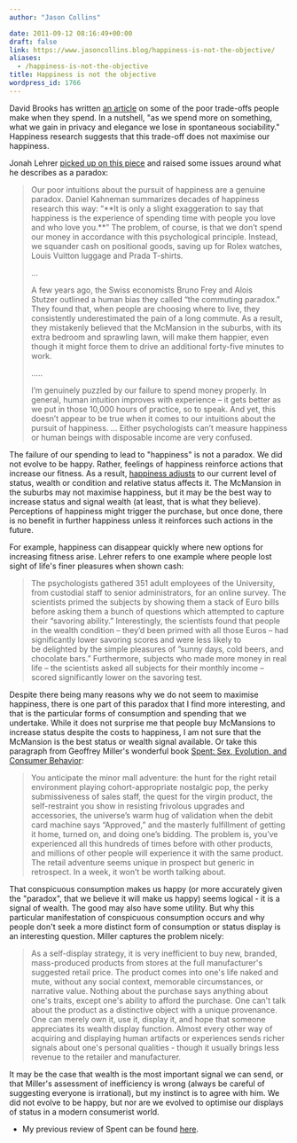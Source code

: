 ```yaml
---
author: "Jason Collins"

date: 2011-09-12 08:16:49+00:00
draft: false
link: https://www.jasoncollins.blog/happiness-is-not-the-objective/
aliases:
  - /happiness-is-not-the-objective
title: Happiness is not the objective
wordpress_id: 1766
---
```


David Brooks has written [an article](http://www.nytimes.com/2011/08/30/opinion/brooks-the-haimish-line.html) on some of the poor trade-offs people make when they spend. In a nutshell, "as we spend more on something, what we gain in privacy and elegance we lose in spontaneous sociability." Happiness research suggests that this trade-off does not maximise our happiness.

Jonah Lehrer [picked up on this piece](http://www.wired.com/wiredscience/2011/08/does-money-make-you-unhappy/) and raised some issues around what he describes as a paradox:


<blockquote>Our poor intuitions about the pursuit of happiness are a genuine paradox. Daniel Kahneman summarizes decades of happiness research this way: “**It is only a slight exaggeration to say that happiness is the experience of spending time with people you love and who love you.**” The problem, of course, is that we don’t spend our money in accordance with this psychological principle. Instead, we squander cash on positional goods, saving up for Rolex watches, Louis Vuitton luggage and Prada T-shirts.

...

A few years ago, the Swiss economists Bruno Frey and Alois Stutzer outlined a human bias they called “the commuting paradox.” They found that, when people are choosing where to live, they consistently underestimated the pain of a long commute. As a result, they mistakenly believed that the McMansion in the suburbs, with its extra bedroom and sprawling lawn, will make them happier, even though it might force them to drive an additional forty-five minutes to work.

.....

I’m genuinely puzzled by our failure to spend money properly. In general, human intuition improves with experience – it gets better as we put in those 10,000 hours of practice, so to speak. And yet, this doesn’t appear to be true when it comes to our intuitions about the pursuit of happiness. ... Either psychologists can’t measure happiness or human beings with disposable income are very confused.</blockquote>


The failure of our spending to lead to "happiness" is not a paradox. We did not evolve to be happy. Rather, feelings of happiness reinforce actions that increase our fitness. As a result, [happiness adjusts](https://www.jasoncollins.blog/happiness-adjusts/) to our current level of status, wealth or condition and relative status affects it. The McMansion in the suburbs may not maximise happiness, but it may be the best way to increase status and signal wealth (at least, that is what they believe). Perceptions of happiness might trigger the purchase, but once done, there is no benefit in further happiness unless it reinforces such actions in the future.

For example, happiness can disappear quickly where new options for increasing fitness arise. Lehrer refers to one example where people lost sight of life's finer pleasures when shown cash:


<blockquote>The psychologists gathered 351 adult employees of the University, from custodial staff to senior administrators, for an online survey. The scientists primed the subjects by showing them a stack of Euro bills before asking them a bunch of questions which attempted to capture their “savoring ability.” Interestingly, the scientists found that people in the wealth condition – they’d been primed with all those Euros – had significantly lower savoring scores and were less likely to be delighted by the simple pleasures of ”sunny days, cold beers, and chocolate bars.” Furthermore, subjects who made more money in real life – the scientists asked all subjects for their monthly income – scored significantly lower on the savoring test.</blockquote>


Despite there being many reasons why we do not seem to maximise happiness, there is one part of this paradox that I find more interesting, and that is the particular forms of consumption and spending that we undertake. While it does not surprise me that people buy McMansions to increase status despite the costs to happiness, I am not sure that the McMansion is the best status or wealth signal available. Or take this paragraph from Geoffrey Miller's wonderful book [Spent: Sex, Evolution, and Consumer Behavior](https://www.jasoncollins.blog/millers-spent-sex-evolution-and-consumer-behavior/):


<blockquote>You anticipate the minor mall adventure: the hunt for the right retail environment playing cohort-appropriate nostalgic pop, the perky submissiveness of sales staff, the quest for the virgin product, the self-restraint you show in resisting frivolous upgrades and accessories, the universe’s warm hug of validation when the debit card machine says “Approved,” and the masterly fulfillment of getting it home, turned on, and doing one’s bidding. The problem is, you’ve experienced all this hundreds of times before with other products, and millions of other people will experience it with the same product. The retail adventure seems unique in prospect but generic in retrospect. In a week, it won’t be worth talking about.</blockquote>


That conspicuous consumption makes us happy (or more accurately given the "paradox", that we believe it will make us happy) seems logical - it is a signal of wealth. The good may also have some utility. But why this particular manifestation of conspicuous consumption occurs and why people don't seek a more distinct form of consumption or status display is an interesting question. Miller captures the problem nicely:


<blockquote>As a self-display strategy, it is very inefficient to buy new, branded, mass-produced products from stores at the full manufacturer's suggested retail price. The product comes into one's life naked and mute, without any social context, memorable circumstances, or narrative value. Nothing about the purchase says anything about one's traits, except one's ability to afford the purchase. One can't talk about the product as a distinctive object with a unique provenance. One can merely own it, use it, display it, and hope that someone appreciates its wealth display function. Almost every other way of acquiring and displaying human artifacts or experiences sends richer signals about one's personal qualities - though it usually brings less revenue to the retailer and manufacturer.</blockquote>


It may be the case that wealth is the most important signal we can send, or that Miller's assessment of inefficiency is wrong (always be careful of suggesting everyone is irrational), but my instinct is to agree with him. We did not evolve to be happy, but nor are we evolved to optimise our displays of status in a modern consumerist world.

* My previous review of Spent can be found [here](https://www.jasoncollins.blog/millers-spent-sex-evolution-and-consumer-behavior/).
